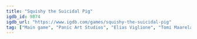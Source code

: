 ```yaml
---
title: "Squishy the Suicidal Pig"
igdb_id: 9874
igdb_url: "https://www.igdb.com/games/squishy-the-suicidal-pig"
tag: ["Main game", "Panic Art Studios", "Elias Viglione", "Tomi Maarela", "Platform", "Puzzle", "Adventure", "Indie", "Single player", "Side view", "Fantasy"]
---
```

